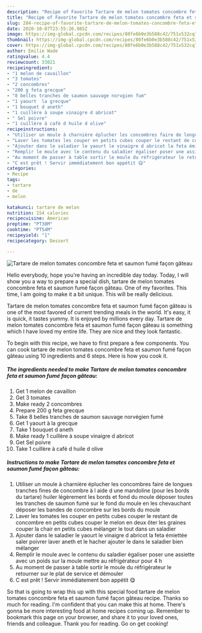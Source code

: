 ```yaml
---
description: "Recipe of Favorite Tartare de melon tomates concombre feta et saumon fumé façon gâteau"
title: "Recipe of Favorite Tartare de melon tomates concombre feta et saumon fumé façon gâteau"
slug: 284-recipe-of-favorite-tartare-de-melon-tomates-concombre-feta-et-saumon-fume-facon-gateau
date: 2020-10-07T23:55:26.985Z
image: https://img-global.cpcdn.com/recipes/80fe6b0e3b588c42/751x532cq70/tartare-de-melon-tomates-concombre-feta-et-saumon-fume-facon-gateau-photo-principale-de-la-recette.jpg
thumbnail: https://img-global.cpcdn.com/recipes/80fe6b0e3b588c42/751x532cq70/tartare-de-melon-tomates-concombre-feta-et-saumon-fume-facon-gateau-photo-principale-de-la-recette.jpg
cover: https://img-global.cpcdn.com/recipes/80fe6b0e3b588c42/751x532cq70/tartare-de-melon-tomates-concombre-feta-et-saumon-fume-facon-gateau-photo-principale-de-la-recette.jpg
author: Emilie Wade
ratingvalue: 4.4
reviewcount: 33021
recipeingredient:
- "1 melon de cavaillon"
- "3 tomates"
- "2 concombres"
- "200 g feta grecque"
- "8 belles tranches de saumon sauvage norvgien fum"
- "1 yaourt  la grecque"
- "1 bouquet d aneth"
- "1 cuillère à soupe vinaigre d abricot"
- " Sel poivre"
- "1 cuillère à café d huile d olive"
recipeinstructions:
- "Utiliser un moule à charnière éplucher les concombres faire de longues tranches fines de concombre à l aide d une mandoline (pour les bords du tartare) huiler légèrement les bords et fond du moule déposer toutes les tranches de saumon fumé sur le fond du moule en les chevauchant déposer les bandes de concombre sur les bords du moule"
- "Laver les tomates les couper en petits cubes couper le restant de concombre en petits cubes couper le melon en deux ôter les graines couper la chair en petits cubes mélanger le tout dans un saladier"
- "Ajouter dans le saladier le yaourt le vinaigre d abricot la feta émiettée saler poivrer laver aneth et le hacher ajouter le dans le saladier bien mélanger"
- "Remplir le moule avec le contenu du saladier égaliser poser une assiette avec un poids sur la moule mettre au réfrigérateur pour 4 h"
- "Au moment de passer à table sortir le moule du réfrigérateur le retourner sur le plat de service et démouler"
- "C est prêt ! Servir immédiatement bon appétit 😋"
categories:
- Recipe
tags:
- tartare
- de
- melon

katakunci: tartare de melon 
nutrition: 154 calories
recipecuisine: American
preptime: "PT38M"
cooktime: "PT54M"
recipeyield: "1"
recipecategory: Dessert

---
```



![Tartare de melon tomates concombre feta et saumon fumé façon gâteau](https://img-global.cpcdn.com/recipes/80fe6b0e3b588c42/751x532cq70/tartare-de-melon-tomates-concombre-feta-et-saumon-fume-facon-gateau-photo-principale-de-la-recette.jpg)

Hello everybody, hope you're having an incredible day today. Today, I will show you a way to prepare a special dish, tartare de melon tomates concombre feta et saumon fumé façon gâteau. One of my favorites. This time, I am going to make it a bit unique. This will be really delicious.

Tartare de melon tomates concombre feta et saumon fumé façon gâteau is one of the most favored of current trending meals in the world. It's easy, it is quick, it tastes yummy. It is enjoyed by millions every day. Tartare de melon tomates concombre feta et saumon fumé façon gâteau is something which I have loved my entire life. They are nice and they look fantastic.




To begin with this recipe, we have to first prepare a few components. You can cook tartare de melon tomates concombre feta et saumon fumé façon gâteau using 10 ingredients and 6 steps. Here is how you cook it.

<!--inarticleads1-->

##### The ingredients needed to make Tartare de melon tomates concombre feta et saumon fumé façon gâteau:

1. Get 1 melon de cavaillon
1. Get 3 tomates
1. Make ready 2 concombres
1. Prepare 200 g feta grecque
1. Take 8 belles tranches de saumon sauvage norvégien fumé
1. Get 1 yaourt à la grecque
1. Take 1 bouquet d aneth
1. Make ready 1 cuillère à soupe vinaigre d abricot
1. Get  Sel poivre
1. Take 1 cuillère à café d huile d olive




<!--inarticleads2-->

##### Instructions to make Tartare de melon tomates concombre feta et saumon fumé façon gâteau:

1. Utiliser un moule à charnière éplucher les concombres faire de longues tranches fines de concombre à l aide d une mandoline (pour les bords du tartare) huiler légèrement les bords et fond du moule déposer toutes les tranches de saumon fumé sur le fond du moule en les chevauchant déposer les bandes de concombre sur les bords du moule
1. Laver les tomates les couper en petits cubes couper le restant de concombre en petits cubes couper le melon en deux ôter les graines couper la chair en petits cubes mélanger le tout dans un saladier
1. Ajouter dans le saladier le yaourt le vinaigre d abricot la feta émiettée saler poivrer laver aneth et le hacher ajouter le dans le saladier bien mélanger
1. Remplir le moule avec le contenu du saladier égaliser poser une assiette avec un poids sur la moule mettre au réfrigérateur pour 4 h
1. Au moment de passer à table sortir le moule du réfrigérateur le retourner sur le plat de service et démouler
1. C est prêt ! Servir immédiatement bon appétit 😋




So that is going to wrap this up with this special food tartare de melon tomates concombre feta et saumon fumé façon gâteau recipe. Thanks so much for reading. I'm confident that you can make this at home. There's gonna be more interesting food at home recipes coming up. Remember to bookmark this page on your browser, and share it to your loved ones, friends and colleague. Thank you for reading. Go on get cooking!

